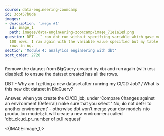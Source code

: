 ```yaml
---
course: data-engineering-zoomcamp
id: 3cc457b0de
images:
- description: 'image #1'
  id: image_1
  path: images/data-engineering-zoomcamp/image_71e1a1ed.png
question: DBT - I ran dbt run without specifying variable which gave me a table of
  100 rows. I ran again with the variable value specified but my table still has 100
  rows in BQ.
section: 'Module 4: analytics engineering with dbt'
sort_order: 2720
---
```


Remove the dataset from BigQuery created by dbt and run again (with test disabled) to ensure the dataset created has all the rows.

DBT - Why am I getting a new dataset after running my CI/CD Job? / What is this new dbt dataset in BigQuery?

Answer: when you create the CI/CD job, under ‘Compare Changes against an environment (Deferral) make sure that you select ‘ No; do not defer to another environment’ - otherwise dbt won’t merge your dev models into production models; it will create a new environment called ‘dbt_cloud_pr_number of pull request’

<{IMAGE:image_1}>

